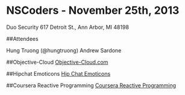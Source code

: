 # NSCoders - November 25th, 2013
Duo Security
617 Detroit St.,
Ann Arbor, MI 48198

##Attendees

Hung Truong (@hungtruong)
Andrew Sardone


##Objective-Cloud
[Objective-Cloud.com](http://objective-cloud.com/)

##Hipchat Emoticons
[Hip Chat Emoticons](http://hipchat-emoticons.nyh.name)

##Coursera Reactive Programming
[Coursera Reactive Programming](https://www.coursera.org/course/reactive)